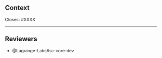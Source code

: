 ## Context

Closes: #XXXX

<!-- Add a description of the changes that this PR introduces. -->

---

## Reviewers

- @Lagrange-Labs/lsc-core-dev
